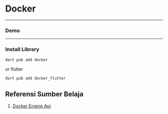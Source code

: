 # Docker


---

### Demo

---

### Install Library

```bash
dart pub add docker
```

or flutter

```bash
dart pub add docker_flutter
```
 

 ## Referensi Sumber Belaja

 1. [Docker Engine Api](https://docs.docker.com/engine/api/v1.43/#tag/Task)